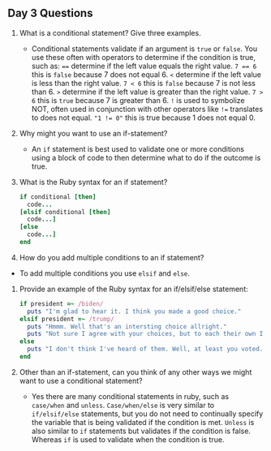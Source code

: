 ## Day 3 Questions

1. What is a conditional statement? Give three examples.
   * Conditional statements validate if an argument is `true` or `false`. You use these often with operators to determine if the condition is true, such as:
   `==` determine if the left value equals the right value. `7 == 6` this is `false` because 7 does not equal 6.
   `<` determine if the left value is less than the right value. `7 < 6` this is `false` because 7 is not less than 6.
   `>` determine if the left value is greater than the right value. `7 > 6` this is `true` because 7 is greater than 6.
   `!` is used to symbolize NOT, often used in conjunction with other operators like `!=` translates to does not equal. `"1 != 0"` this is true because 1 does not equal 0.

1. Why might you want to use an if-statement?
   * An `if` statement is best used to validate one or more conditions using a block of code to then determine what to do if the outcome is true.

1. What is the Ruby syntax for an if statement?
   ```ruby
   if conditional [then]
     code...
   [elsif conditional [then]
     code...]
   [else
     code...]
   end
   ```     

1. How do you add multiple conditions to an if statement?

  * To add multiple conditions you use `elsif` and `else`.

1. Provide an example of the Ruby syntax for an if/elsif/else statement:
   ```ruby
   if president =~ /biden/
     puts "I'm glad to hear it. I think you made a good choice."
   elsif president =~ /trump/
     puts "Hmmm. Well that's an intersting choice allright."
     puts "Not sure I agree with your choices, but to each their own I suppose."
   else
     puts "I don't think I've heard of them. Well, at least you voted."
   end
   ```

1. Other than an if-statement, can you think of any other ways we might want to use a conditional statement?
   * Yes there are many conditional statements in ruby, such as `case/when` and `unless`. `Case/when/else` is very similar to `if/elsif/else` statements, but you do not need to continually specify the variable that is being validated if the condition is met. `Unless` is also similar to `if` statements but validates if the condition is false. Whereas `if` is used to validate when the condition is true.
